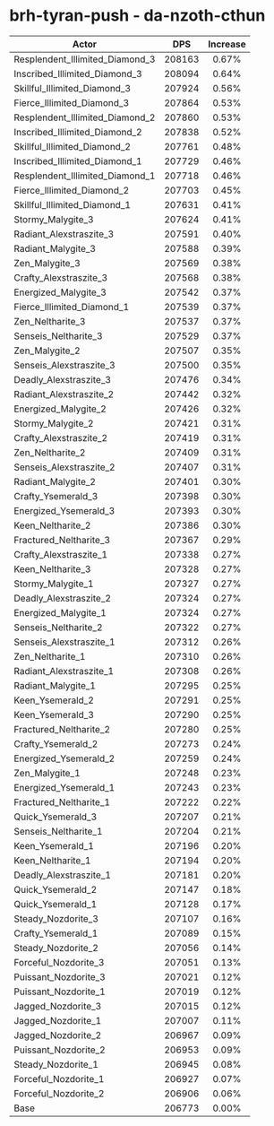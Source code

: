 # brh-tyran-push - da-nzoth-cthun
| Actor | DPS | Increase |
|---|:---:|:---:|
|Resplendent_Illimited_Diamond_3|208163|0.67%|
|Inscribed_Illimited_Diamond_3|208094|0.64%|
|Skillful_Illimited_Diamond_3|207924|0.56%|
|Fierce_Illimited_Diamond_3|207864|0.53%|
|Resplendent_Illimited_Diamond_2|207860|0.53%|
|Inscribed_Illimited_Diamond_2|207838|0.52%|
|Skillful_Illimited_Diamond_2|207761|0.48%|
|Inscribed_Illimited_Diamond_1|207729|0.46%|
|Resplendent_Illimited_Diamond_1|207718|0.46%|
|Fierce_Illimited_Diamond_2|207703|0.45%|
|Skillful_Illimited_Diamond_1|207631|0.41%|
|Stormy_Malygite_3|207624|0.41%|
|Radiant_Alexstraszite_3|207591|0.40%|
|Radiant_Malygite_3|207588|0.39%|
|Zen_Malygite_3|207569|0.38%|
|Crafty_Alexstraszite_3|207568|0.38%|
|Energized_Malygite_3|207542|0.37%|
|Fierce_Illimited_Diamond_1|207539|0.37%|
|Zen_Neltharite_3|207537|0.37%|
|Senseis_Neltharite_3|207529|0.37%|
|Zen_Malygite_2|207507|0.35%|
|Senseis_Alexstraszite_3|207500|0.35%|
|Deadly_Alexstraszite_3|207476|0.34%|
|Radiant_Alexstraszite_2|207442|0.32%|
|Energized_Malygite_2|207426|0.32%|
|Stormy_Malygite_2|207421|0.31%|
|Crafty_Alexstraszite_2|207419|0.31%|
|Zen_Neltharite_2|207409|0.31%|
|Senseis_Alexstraszite_2|207407|0.31%|
|Radiant_Malygite_2|207401|0.30%|
|Crafty_Ysemerald_3|207398|0.30%|
|Energized_Ysemerald_3|207393|0.30%|
|Keen_Neltharite_2|207386|0.30%|
|Fractured_Neltharite_3|207367|0.29%|
|Crafty_Alexstraszite_1|207338|0.27%|
|Keen_Neltharite_3|207328|0.27%|
|Stormy_Malygite_1|207327|0.27%|
|Deadly_Alexstraszite_2|207324|0.27%|
|Energized_Malygite_1|207324|0.27%|
|Senseis_Neltharite_2|207322|0.27%|
|Senseis_Alexstraszite_1|207312|0.26%|
|Zen_Neltharite_1|207310|0.26%|
|Radiant_Alexstraszite_1|207308|0.26%|
|Radiant_Malygite_1|207295|0.25%|
|Keen_Ysemerald_2|207291|0.25%|
|Keen_Ysemerald_3|207290|0.25%|
|Fractured_Neltharite_2|207280|0.25%|
|Crafty_Ysemerald_2|207273|0.24%|
|Energized_Ysemerald_2|207259|0.24%|
|Zen_Malygite_1|207248|0.23%|
|Energized_Ysemerald_1|207243|0.23%|
|Fractured_Neltharite_1|207222|0.22%|
|Quick_Ysemerald_3|207207|0.21%|
|Senseis_Neltharite_1|207204|0.21%|
|Keen_Ysemerald_1|207196|0.20%|
|Keen_Neltharite_1|207194|0.20%|
|Deadly_Alexstraszite_1|207181|0.20%|
|Quick_Ysemerald_2|207147|0.18%|
|Quick_Ysemerald_1|207128|0.17%|
|Steady_Nozdorite_3|207107|0.16%|
|Crafty_Ysemerald_1|207089|0.15%|
|Steady_Nozdorite_2|207056|0.14%|
|Forceful_Nozdorite_3|207051|0.13%|
|Puissant_Nozdorite_3|207021|0.12%|
|Puissant_Nozdorite_1|207019|0.12%|
|Jagged_Nozdorite_3|207015|0.12%|
|Jagged_Nozdorite_1|207007|0.11%|
|Jagged_Nozdorite_2|206967|0.09%|
|Puissant_Nozdorite_2|206953|0.09%|
|Steady_Nozdorite_1|206945|0.08%|
|Forceful_Nozdorite_1|206927|0.07%|
|Forceful_Nozdorite_2|206906|0.06%|
|Base|206773|0.00%|
